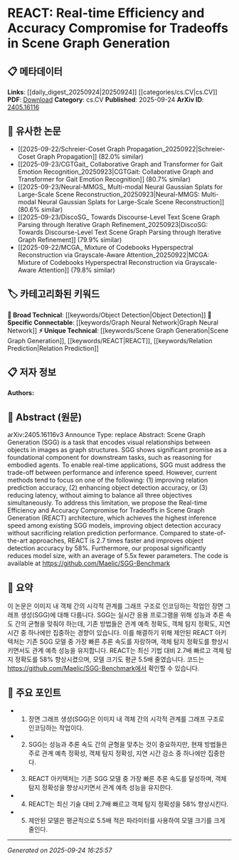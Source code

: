 <!-- KEYWORD_LINKING_METADATA:
{
  "processed_timestamp": "2025-09-24T16:25:57.785533",
  "vocabulary_version": "1.0",
  "selected_keywords": [
    "Scene Graph Generation",
    "REACT",
    "Graph Neural Network",
    "Object Detection",
    "Relation Prediction"
  ],
  "rejected_keywords": [],
  "similarity_scores": {
    "Scene Graph Generation": 0.78,
    "REACT": 0.82,
    "Graph Neural Network": 0.75,
    "Object Detection": 0.7,
    "Relation Prediction": 0.77
  },
  "extraction_method": "AI_prompt_based",
  "budget_applied": true,
  "candidates_json": {
    "candidates": [
      {
        "surface": "Scene Graph Generation",
        "canonical": "Scene Graph Generation",
        "aliases": [
          "SGG"
        ],
        "category": "unique_technical",
        "rationale": "Scene Graph Generation is central to the paper's contribution and links to graph-based visual tasks.",
        "novelty_score": 0.75,
        "connectivity_score": 0.65,
        "specificity_score": 0.85,
        "link_intent_score": 0.78
      },
      {
        "surface": "Real-time Efficiency and Accuracy Compromise for Tradeoffs",
        "canonical": "REACT",
        "aliases": [
          "Real-time Efficiency and Accuracy Compromise"
        ],
        "category": "unique_technical",
        "rationale": "REACT is the novel architecture proposed, crucial for understanding the paper's unique contribution.",
        "novelty_score": 0.8,
        "connectivity_score": 0.6,
        "specificity_score": 0.9,
        "link_intent_score": 0.82
      },
      {
        "surface": "Graph Neural Network",
        "canonical": "Graph Neural Network",
        "aliases": [
          "GNN"
        ],
        "category": "specific_connectable",
        "rationale": "Graph Neural Networks are relevant to the graph-based structure of Scene Graph Generation.",
        "novelty_score": 0.4,
        "connectivity_score": 0.85,
        "specificity_score": 0.7,
        "link_intent_score": 0.75
      },
      {
        "surface": "Object Detection",
        "canonical": "Object Detection",
        "aliases": [],
        "category": "broad_technical",
        "rationale": "Object Detection is a key component of the Scene Graph Generation process.",
        "novelty_score": 0.3,
        "connectivity_score": 0.8,
        "specificity_score": 0.6,
        "link_intent_score": 0.7
      },
      {
        "surface": "Relation Prediction",
        "canonical": "Relation Prediction",
        "aliases": [],
        "category": "unique_technical",
        "rationale": "Relation Prediction is a critical aspect of Scene Graph Generation, directly addressed by the paper.",
        "novelty_score": 0.65,
        "connectivity_score": 0.7,
        "specificity_score": 0.8,
        "link_intent_score": 0.77
      }
    ],
    "ban_list_suggestions": [
      "performance",
      "method"
    ]
  },
  "decisions": [
    {
      "candidate_surface": "Scene Graph Generation",
      "resolved_canonical": "Scene Graph Generation",
      "decision": "linked",
      "scores": {
        "novelty": 0.75,
        "connectivity": 0.65,
        "specificity": 0.85,
        "link_intent": 0.78
      }
    },
    {
      "candidate_surface": "Real-time Efficiency and Accuracy Compromise for Tradeoffs",
      "resolved_canonical": "REACT",
      "decision": "linked",
      "scores": {
        "novelty": 0.8,
        "connectivity": 0.6,
        "specificity": 0.9,
        "link_intent": 0.82
      }
    },
    {
      "candidate_surface": "Graph Neural Network",
      "resolved_canonical": "Graph Neural Network",
      "decision": "linked",
      "scores": {
        "novelty": 0.4,
        "connectivity": 0.85,
        "specificity": 0.7,
        "link_intent": 0.75
      }
    },
    {
      "candidate_surface": "Object Detection",
      "resolved_canonical": "Object Detection",
      "decision": "linked",
      "scores": {
        "novelty": 0.3,
        "connectivity": 0.8,
        "specificity": 0.6,
        "link_intent": 0.7
      }
    },
    {
      "candidate_surface": "Relation Prediction",
      "resolved_canonical": "Relation Prediction",
      "decision": "linked",
      "scores": {
        "novelty": 0.65,
        "connectivity": 0.7,
        "specificity": 0.8,
        "link_intent": 0.77
      }
    }
  ]
}
-->

# REACT: Real-time Efficiency and Accuracy Compromise for Tradeoffs in Scene Graph Generation

## 📋 메타데이터

**Links**: [[daily_digest_20250924|20250924]] [[categories/cs.CV|cs.CV]]
**PDF**: [Download](https://arxiv.org/pdf/2405.16116.pdf)
**Category**: cs.CV
**Published**: 2025-09-24
**ArXiv ID**: [2405.16116](https://arxiv.org/abs/2405.16116)

## 🔗 유사한 논문
- [[2025-09-22/Schreier-Coset Graph Propagation_20250922|Schreier-Coset Graph Propagation]] (82.0% similar)
- [[2025-09-23/CGTGait_ Collaborative Graph and Transformer for Gait Emotion Recognition_20250923|CGTGait: Collaborative Graph and Transformer for Gait Emotion Recognition]] (80.7% similar)
- [[2025-09-23/Neural-MMGS_ Multi-modal Neural Gaussian Splats for Large-Scale Scene Reconstruction_20250923|Neural-MMGS: Multi-modal Neural Gaussian Splats for Large-Scale Scene Reconstruction]] (80.6% similar)
- [[2025-09-23/DiscoSG_ Towards Discourse-Level Text Scene Graph Parsing through Iterative Graph Refinement_20250923|DiscoSG: Towards Discourse-Level Text Scene Graph Parsing through Iterative Graph Refinement]] (79.9% similar)
- [[2025-09-22/MCGA_ Mixture of Codebooks Hyperspectral Reconstruction via Grayscale-Aware Attention_20250922|MCGA: Mixture of Codebooks Hyperspectral Reconstruction via Grayscale-Aware Attention]] (79.8% similar)

## 🏷️ 카테고리화된 키워드
**🧠 Broad Technical**: [[keywords/Object Detection|Object Detection]]
**🔗 Specific Connectable**: [[keywords/Graph Neural Network|Graph Neural Network]]
**⚡ Unique Technical**: [[keywords/Scene Graph Generation|Scene Graph Generation]], [[keywords/REACT|REACT]], [[keywords/Relation Prediction|Relation Prediction]]

## 📋 저자 정보

**Authors:** 

## 📄 Abstract (원문)

arXiv:2405.16116v3 Announce Type: replace 
Abstract: Scene Graph Generation (SGG) is a task that encodes visual relationships between objects in images as graph structures. SGG shows significant promise as a foundational component for downstream tasks, such as reasoning for embodied agents. To enable real-time applications, SGG must address the trade-off between performance and inference speed. However, current methods tend to focus on one of the following: (1) improving relation prediction accuracy, (2) enhancing object detection accuracy, or (3) reducing latency, without aiming to balance all three objectives simultaneously. To address this limitation, we propose the Real-time Efficiency and Accuracy Compromise for Tradeoffs in Scene Graph Generation (REACT) architecture, which achieves the highest inference speed among existing SGG models, improving object detection accuracy without sacrificing relation prediction performance. Compared to state-of-the-art approaches, REACT is 2.7 times faster and improves object detection accuracy by 58\%. Furthermore, our proposal significantly reduces model size, with an average of 5.5x fewer parameters. The code is available at https://github.com/Maelic/SGG-Benchmark

## 📝 요약

이 논문은 이미지 내 객체 간의 시각적 관계를 그래프 구조로 인코딩하는 작업인 장면 그래프 생성(SGG)에 대해 다룹니다. SGG는 실시간 응용 프로그램을 위해 성능과 추론 속도 간의 균형을 맞춰야 하는데, 기존 방법들은 관계 예측 정확도, 객체 탐지 정확도, 지연 시간 중 하나에만 집중하는 경향이 있습니다. 이를 해결하기 위해 제안된 REACT 아키텍처는 기존 SGG 모델 중 가장 빠른 추론 속도를 자랑하며, 객체 탐지 정확도를 향상시키면서도 관계 예측 성능을 유지합니다. REACT는 최신 기법 대비 2.7배 빠르고 객체 탐지 정확도를 58% 향상시켰으며, 모델 크기도 평균 5.5배 줄였습니다. 코드는 https://github.com/Maelic/SGG-Benchmark에서 확인할 수 있습니다.

## 🎯 주요 포인트

- 1. 장면 그래프 생성(SGG)은 이미지 내 객체 간의 시각적 관계를 그래프 구조로 인코딩하는 작업이다.
- 2. SGG는 성능과 추론 속도 간의 균형을 맞추는 것이 중요하지만, 현재 방법들은 주로 관계 예측 정확성, 객체 탐지 정확성, 지연 시간 감소 중 하나에만 집중한다.
- 3. REACT 아키텍처는 기존 SGG 모델 중 가장 빠른 추론 속도를 달성하며, 객체 탐지 정확성을 향상시키면서 관계 예측 성능을 유지한다.
- 4. REACT는 최신 기술 대비 2.7배 빠르고 객체 탐지 정확성을 58% 향상시킨다.
- 5. 제안된 모델은 평균적으로 5.5배 적은 파라미터를 사용하여 모델 크기를 크게 줄인다.


---

*Generated on 2025-09-24 16:25:57*